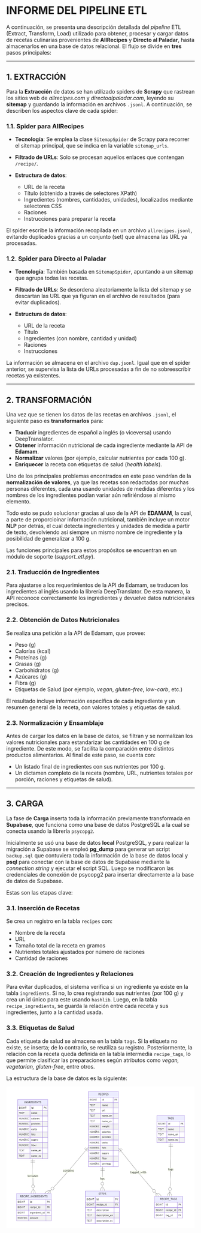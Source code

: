 # INFORME DEL PIPELINE ETL

A continuación, se presenta una descripción detallada del _pipeline_ ETL (Extract, Transform, Load) utilizado para obtener, procesar y cargar datos de recetas culinarias provenientes de **AllRecipes** y **Directo al Paladar**, hasta almacenarlos en una base de datos relacional. El flujo se divide en **tres** pasos principales:

---

## 1. EXTRACCIÓN

Para la **Extracción** de datos se han utilizado spiders de **Scrapy** que rastrean los sitios web de _allrecipes.com_ y _directoalpaladar.com_, leyendo su **sitemap** y guardando la información en archivos `.jsonl`. A continuación, se describen los aspectos clave de cada spider:

### 1.1. Spider para AllRecipes

- **Tecnología**: Se emplea la clase `SitemapSpider` de Scrapy para recorrer el sitemap principal, que se indica en la variable `sitemap_urls`.
- **Filtrado de URLs**: Solo se procesan aquellos enlaces que contengan `/recipe/`.
- **Estructura de datos**:

  - URL de la receta
  - Título (obtenido a través de selectores XPath)
  - Ingredientes (nombres, cantidades, unidades), localizados mediante selectores CSS
  - Raciones
  - Instrucciones para preparar la receta

El spider escribe la información recopilada en un archivo `allrecipes.jsonl`, evitando duplicados gracias a un conjunto (set) que almacena las URL ya procesadas.

### 1.2. Spider para Directo al Paladar

- **Tecnología**: También basada en `SitemapSpider`, apuntando a un sitemap que agrupa todas las recetas.
- **Filtrado de URLs**: Se desordena aleatoriamente la lista del sitemap y se descartan las URL que ya figuran en el archivo de resultados (para evitar duplicados).
- **Estructura de datos**:

  - URL de la receta
  - Título
  - Ingredientes (con nombre, cantidad y unidad)
  - Raciones
  - Instrucciones

La información se almacena en el archivo `dap.jsonl`. Igual que en el spider anterior, se supervisa la lista de URLs procesadas a fin de no sobreescribir recetas ya existentes.

---

## 2. TRANSFORMACIÓN

Una vez que se tienen los datos de las recetas en archivos `.jsonl`, el siguiente paso es **transformarlos** para:

- **Traducir** ingredientes de español a inglés (o viceversa) usando DeepTranslator.  
- **Obtener** información nutricional de cada ingrediente mediante la API de **Edamam**.  
- **Normalizar** valores (por ejemplo, calcular nutrientes por cada 100 g).  
- **Enriquecer** la receta con etiquetas de salud (_health labels_).

Uno de los principales problemas encontrados en este paso vendrían de la **normalización de valores**, ya que las recetas son redactadas por muchas personas diferentes, cada una usando unidades de medidas diferentes y los nombres de los ingredientes podían variar aún refiriéndose al mismo elemento. 

Todo esto se pudo solucionar gracias al uso de la API de **EDAMAM**, la cual, a parte de proporcioinar información nutricional, también incluye un motor **NLP** por detrás, el cual detecta ingredientes y unidades de medida a partir de texto, devolviendo así siempre un mismo nombre de ingrediente y la posibilidad de generalizar a 100 g.

Las funciones principales para estos propósitos se encuentran en un módulo de soporte (_support_etl.py_).

### 2.1. Traducción de Ingredientes

Para ajustarse a los requerimientos de la API de Edamam, se traducen los ingredientes al inglés usando la librería DeepTranslator. De esta manera, la API reconoce correctamente los ingredientes y devuelve datos nutricionales precisos.

### 2.2. Obtención de Datos Nutricionales

Se realiza una petición a la API de Edamam, que provee:

- Peso (g)
- Calorías (kcal)
- Proteínas (g)
- Grasas (g)
- Carbohidratos (g)
- Azúcares (g)
- Fibra (g)
- Etiquetas de Salud (por ejemplo, _vegan_, _gluten-free_, _low-carb_, etc.)

El resultado incluye información específica de cada ingrediente y un resumen general de la receta, con valores totales y etiquetas de salud.

### 2.3. Normalización y Ensamblaje

Antes de cargar los datos en la base de datos, se filtran y se normalizan los valores nutricionales para estandarizar las cantidades en 100 g de ingrediente. De este modo, se facilita la comparación entre distintos productos alimentarios. Al final de este paso, se cuenta con:

- Un listado final de ingredientes con sus nutrientes por 100 g.  
- Un dictamen completo de la receta (nombre, URL, nutrientes totales por porción, raciones y etiquetas de salud).

---

## 3. CARGA

La fase de **Carga** inserta toda la información previamente transformada en **Supabase**, que funciona como una base de datos PostgreSQL a la cual se conecta usando la librería `psycopg2`. 

Inicialmente se usó una base de datos **local** PostgreSQL, y para realizar la migración a Supabase se empleó **pg_dump** para generar un script ``backup.sql`` que contuviera toda la información de la base de datos local y **psql** para conectar con la base de datos de Supabase mediante la _connection string_ y ejecutar el script SQL. Luego se modificaron las credenciales de conexión de psycopg2 para insertar directamente a la base de datos de Supabase.

Estas son las etapas clave:

### 3.1. Inserción de Recetas

Se crea un registro en la tabla `recipes` con:

- Nombre de la receta
- URL
- Tamaño total de la receta en gramos
- Nutrientes totales ajustados por número de raciones
- Cantidad de raciones

### 3.2. Creación de Ingredientes y Relaciones

Para evitar duplicados, el sistema verifica si un ingrediente ya existe en la tabla `ingredients`. Si no, lo crea registrando sus nutrientes (por 100 g) y crea un id único para este usando ``hashlib``. Luego, en la tabla `recipe_ingredients`, se guarda la relación entre cada receta y sus ingredientes, junto a la cantidad usada.

### 3.3. Etiquetas de Salud

Cada etiqueta de salud se almacena en la tabla `tags`. Si la etiqueta no existe, se inserta; de lo contrario, se reutiliza su registro. Posteriormente, la relación con la receta queda definida en la tabla intermedia `recipe_tags`, lo que permite clasificar las preparaciones según atributos como _vegan, vegetarian, gluten-free_, entre otros.

La estructura de la base de datos es la siguiente:

![alt text](..\img\mermaid_diag.png)

